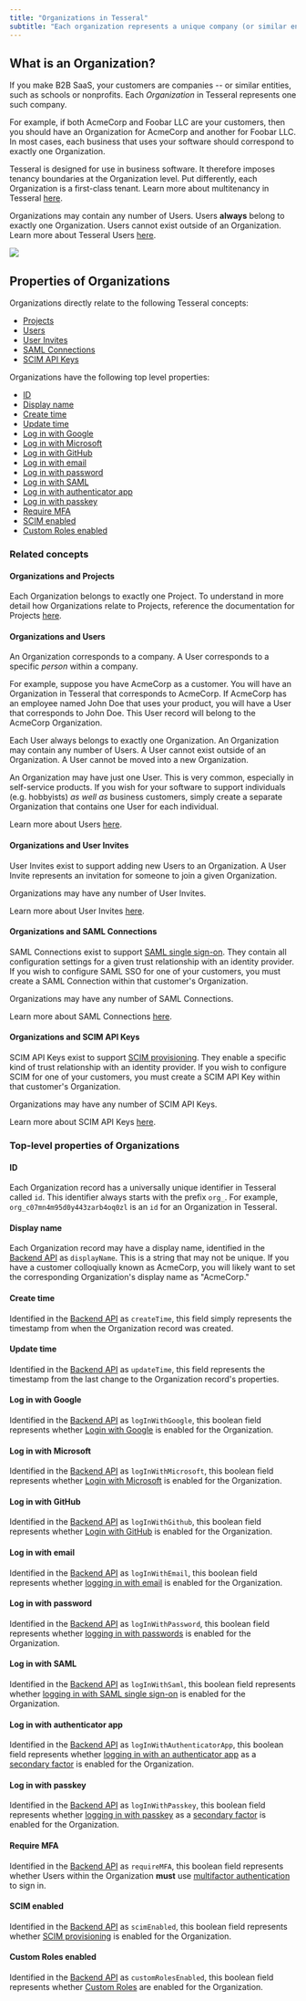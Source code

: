 ```yaml
---
title: "Organizations in Tesseral"
subtitle: "Each organization represents a unique company (or similar entity) that uses your software"
---
```


## What is an Organization?

If you make B2B SaaS, your customers are companies -- or similar entities, such as schools or nonprofits. Each *Organization* in Tesseral represents one such company. 

For example, if both AcmeCorp and Foobar LLC are your customers, then you should have an Organization for AcmeCorp and another for Foobar LLC. In most cases, each business that uses your software should correspond to exactly one Organization.

Tesseral is designed for use in business software. It therefore imposes tenancy boundaries at the Organization level. Put differently, each Organization is a first-class tenant. Learn more about multitenancy in Tesseral [here](/docs/features/b2b-multitenancy).

Organizations may contain any number of Users. Users **always** belong to exactly one Organization. Users cannot exist outside of an Organization. Learn more about Tesseral Users [here](/docs/concepts/users).

<Frame caption="Organizations always belong to Projects" >
    <img src = "/assets/concepts/hierarchy-organization.png">
    </img>
</Frame>


## Properties of Organizations

Organizations directly relate to the following Tesseral concepts:
* [Projects](/docs/concepts/projects#projects-and-organizations)
* [Users](#organizations-and-users)
* [User Invites](#organizations-and-user-invites)
* [SAML Connections](#organizations-and-saml-connections)
* [SCIM API Keys](#organizations-and-scim-api-keys)

Organizations have the following top level properties:

* [ID](#id)
* [Display name](#display-name)
* [Create time](#create-time)
* [Update time](#update-time)
* [Log in with Google](#log-in-with-google)
* [Log in with Microsoft](#log-in-with-microsoft)
* [Log in with GitHub](#log-in-with-github)
* [Log in with email](#log-in-with-microsoft)
* [Log in with password](#log-in-with-password)
* [Log in with SAML](#log-in-with-saml)
* [Log in with authenticator app](#log-in-with-authenticator-app)
* [Log in with passkey](#log-in-with-passkey)
* [Require MFA](#require-mfa)
* [SCIM enabled](#scim-enabled)
* [Custom Roles enabled](#custom-roles-enabled)


### Related concepts

#### Organizations and Projects

Each Organization belongs to exactly one Project. To understand in more detail how Organizations relate to Projects, reference the documentation for Projects [here](/docs/concepts/projects#projects-and-organizations).

#### Organizations and Users

An Organization corresponds to a company. A User corresponds to a specific *person* within a company. 

For example, suppose you have AcmeCorp as a customer. You will have an Organization in Tesseral that corresponds to AcmeCorp. If AcmeCorp has an employee named John Doe that uses your product, you will have a User that corresponds to John Doe. This User record will belong to the AcmeCorp Organization.

Each User always belongs to exactly one Organization. An Organization may contain any number of Users. A User cannot exist outside of an Organization. A User cannot be moved into a new Organization.

<Note>An Organization may have just one User. This is very common, especially in self-service products. If you wish for your software to support individuals (e.g. hobbyists) *as well as* business customers, simply create a separate Organization that contains one User for each individual. </Note> 

Learn more about Users [here](/docs/concepts/users).

#### Organizations and User Invites

User Invites exist to support adding new Users to an Organization. A User Invite represents an invitation for someone to join a given Organization. 

Organizations may have any number of User Invites. 

Learn more about User Invites [here](/docs/concepts/user-invites).


#### Organizations and SAML Connections

SAML Connections exist to support [SAML single sign-on](/docs/features/saml-sso). They contain all configuration settings for a given trust relationship with an identity provider. If you wish to configure SAML SSO for one of your customers, you must create a SAML Connection within that customer's Organization. 

Organizations may have any number of SAML Connections. 

Learn more about SAML Connections [here](/docs/concepts/saml-connections).

#### Organizations and SCIM API Keys

SCIM API Keys exist to support [SCIM provisioning](/docs/features/scim-provisioning). They enable a specific kind of trust relationship with an identity provider. If you wish to configure SCIM for one of your customers, you must create a SCIM API Key within that customer's Organization.

Organizations may have any number of SCIM API Keys. 

Learn more about SCIM API Keys [here](/docs/concepts/scim-api-keys).

### Top-level properties of Organizations

#### ID

Each Organization record has a universally unique identifier in Tesseral called `id`. This identifier always starts with the prefix `org_`. For example, `org_c07mn4m95d0y443zarb4oq0zl` is an `id` for an Organization in Tesseral. 


#### Display name

Each Organization record may have a display name, identified in the [Backend API](/docs/backend-api-reference) as `displayName`. This is a string that may not be unique. If you have a customer colloqiually known as AcmeCorp, you will likely want to set the corresponding Organization's display name as "AcmeCorp."

#### Create time

Identified in the [Backend API](/docs/backend-api-reference) as `createTime`, this field simply represents the timestamp from when the Organization record was created.

#### Update time

Identified in the [Backend API](/docs/backend-api-reference) as `updateTime`, this field  represents the timestamp from the last change to the Organization record's properties.

#### Log in with Google

Identified in the [Backend API](/docs/backend-api-reference) as `logInWithGoogle`, this boolean field represents whether [Login with Google](/docs/login-methods/primary-factors/log-in-with-google) is enabled for the Organization.

#### Log in with Microsoft

Identified in the [Backend API](/docs/backend-api-reference) as `logInWithMicrosoft`, this boolean field represents whether [Login with Microsoft](/docs/login-methods/primary-factors/log-in-with-microsoft) is enabled for the Organization.

#### Log in with GitHub

Identified in the [Backend API](/docs/backend-api-reference) as `logInWithGithub`, this boolean field represents whether [Login with GitHub](/docs/login-methods/primary-factors/log-in-with-github) is enabled for the Organization.

#### Log in with email

Identified in the [Backend API](/docs/backend-api-reference) as `logInWithEmail`, this boolean field represents whether [logging in with email](/docs/login-methods/primary-factors/log-in-with-email-magic-links) is enabled for the Organization.


#### Log in with password

Identified in the [Backend API](/docs/backend-api-reference) as `logInWithPassword`, this boolean field represents whether [logging in with passwords](/docs/login-methods/primary-factors/log-in-with-password) is enabled for the Organization.


#### Log in with SAML

Identified in the [Backend API](/docs/backend-api-reference) as `logInWithSaml`, this boolean field represents whether [logging in with SAML single sign-on](/docs/login-methods/primary-factors/log-in-with-enterprise-sso-saml) is enabled for the Organization.


#### Log in with authenticator app

Identified in the [Backend API](/docs/backend-api-reference) as `logInWithAuthenticatorApp`, this boolean field represents whether [logging in with an authenticator app](/docs/login-methods/secondary-factors/log-in-with-authenticator-app) as a [secondary factor](/docs/features/multifactor-authentication-mfa) is enabled for the Organization.


#### Log in with passkey

Identified in the [Backend API](/docs/backend-api-reference) as `logInWithPasskey`, this boolean field represents whether [logging in with passkey](/docs/login-methods/secondary-factors/log-in-with-passkey) as a [secondary factor](/docs/features/multifactor-authentication-mfa) is enabled for the Organization.


#### Require MFA

Identified in the [Backend API](/docs/backend-api-reference) as `requireMFA`, this boolean field represents whether Users within the Organization **must** use [multifactor authentication](/docs/features/multifactor-authentication-mfa) to sign in.

#### SCIM enabled

Identified in the [Backend API](/docs/backend-api-reference) as `scimEnabled`, this boolean field represents whether [SCIM provisioning](/docs/features/scim-provisioning) is enabled for the Organization.

#### Custom Roles enabled

Identified in the [Backend API](/docs/backend-api-reference) as `customRolesEnabled`, this boolean field represents whether [Custom Roles](/docs/features/role-based-access-control#custom-roles) are enabled for the Organization.
